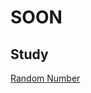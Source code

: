 <html>
    <head>
      <title>Nont Nonnipat</title>
    </head>
    <body>
      <h1>SOON</h1>
        <h2>Study</h2>
       <a href="./sites/study/randomNumber.html">Random Number</a>
    </body>
  </html>
